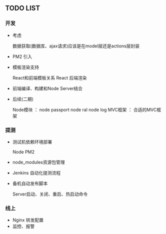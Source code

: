
## TODO LIST

### 开发

* 考虑

    数据获取(数据库、ajax请求)应该是在model层还是actions层封装

* PM2 引入

* 模板渲染支持

    React和前端模板关系
    React 后端渲染

* 前端编译、构建和Node Server结合

* 后续(二期)

    Node模块 ：
        node passport
        node ral
        node log
    MVC框架 ：
        合适的MVC框架


### 提测

* 测试机依赖环境部署

    Node
    PM2

* node_modules资源包管理
* Jenkins 自动化提测流程
* 备机自动发布脚本

    Server启动、关闭、重启、热启动命令

### 线上

* Nginx 转发配置
* 监控、报警
